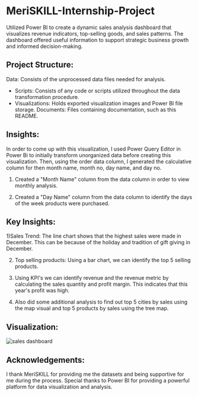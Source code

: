 # MeriSKILL-Internship-Project
Utilized Power BI to create a dynamic sales analysis dashboard that visualizes revenue indicators, top-selling goods, and sales patterns. The dashboard offered useful information to support strategic business growth and informed decision-making.

## Project Structure:
Data: Consists of the unprocessed data files needed for analysis.
- Scripts: Consists of any code or scripts utilized throughout the data transformation procedure.
- Visualizations: Holds exported visualization images and Power BI file storage.
Documents: Files containing documentation, such as this README.

## Insights:
In order to come up with this visualization, I used Power Query Editor in Power Bi to initially transform unorganized data before creating this visualization. Then, using the order data column, I generated the calculative column for then month name, month no, day name, and day no.

1) Created a "Month Name" column from the data column in order to view monthly analysis. 

2) Created a "Day Name" column from the data column to identify the days of the week products were purchased.

## Key Insights:
1)Sales Trend: The line chart shows that the highest sales were made in December. This can be because of the holiday and tradition of gift giving in December.

2) Top selling products: Using a bar chart, we can identify the top 5 selling products.

3) Using KPI's we can identify revenue and the revenue metric by calculating the sales quantity and profit margin. This indicates that this year's profit was high.

4) Also did some additional analysis to find out top 5 cities by sales using the map visual and top 5 products by sales using the tree map.

## Visualization:

![sales dashboard](https://github.com/AbhishekKB03/MeriSKILL-Internship-Sales-DashboardProject/assets/165996791/e70b0ee3-a196-4902-9d55-13bbdca3bbba)




## Acknowledgements:
I thank MeriSKILL for providing me the datasets and being supportive for me during the process. Special thanks to Power BI for providing a powerful platform for data visualization and analysis.


